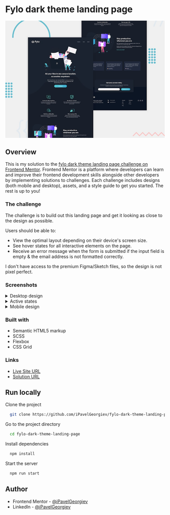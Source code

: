 # Fylo dark theme landing page

![Responsive mockup](design/desktop-preview.jpg)

## Overview

This is my solution to the [fylo dark theme landing page challenge on Frontend Mentor](https://www.frontendmentor.io/challenges/fylo-dark-theme-landing-page-5ca5f2d21e82137ec91a50fd). Frontend Mentor is a platform where developers can learn and improve their frontend development skills alongside other developers by implementing solutions to challenges. Each challenge includes designs (both mobile and desktop), assets, and a style guide to get you started. The rest is up to you!

### The challenge

The challenge is to build out this landing page and get it looking as close to the design as possible.

Users should be able to:

- View the optimal layout depending on their device's screen size.
- See hover states for all interactive elements on the page.
- Receive an error message when the form is submitted if the input field is empty & the email address is not formatted correctly.

I don't have access to the premium Figma/Sketch files, so the design is not pixel perfect.

### Screenshots

<details>
  <summary>Desktop design</summary>

  ![Screenshot of desktop view](design/desktop-design.jpg)
</details>

<details>
  <summary>Active states</summary>

  ![Screenshot of desktop view with active states](design/active-states.jpg)
</details>

<details>
  <summary>Mobile design</summary>

  ![Screenshot of mobile view](design/mobile-design.jpg)
</details>

### Built with

- Semantic HTML5 markup
- SCSS
- Flexbox
- CSS Grid

### Links

- [Live Site URL](https://ipavelgeorgiev.github.io/fylo-dark-theme-landing-page/)
- [Solution URL](https://www.frontendmentor.io/solutions/fylo-dark-theme-landing-page-uUHB6BGqKi)


## Run locally

Clone the project

```bash
  git clone https://github.com/iPavelGeorgiev/fylo-dark-theme-landing-page.git
```

Go to the project directory

```bash
  cd fylo-dark-theme-landing-page
```

Install dependencies

```bash
  npm install
```

Start the server

```bash
  npm run start
```

## Author

- Frontend Mentor - [@iPavelGeorgiev](https://www.frontendmentor.io/profile/iPavelGeorgiev)
- LinkedIn - [@iPavelGeorgiev](https://www.linkedin.com/in/ipavelgeorgiev)